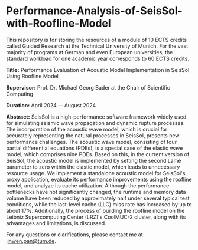 # Performance-Analysis-of-SeisSol-with-Roofline-Model

This repository is for storing the resources of a module of 10 ECTS credits called Guided Research at the Technical University of Munich. For the vast majority of programs at German and even European universities, the standard workload for one academic year corresponds to 60 ECTS credits. 

**Title:** Performance Evaluation of Acoustic Model Implementation in SeisSol Using Roofline Model  

**Supervisor:** Prof. Dr. Michael Georg Bader at the Chair of Scientific Computing  

**Duration:** April 2024 -- August 2024  

**Abstract:** SeisSol is a high-performance software framework widely used for simulating seismic wave propagation and dynamic rupture processes. The incorporation of the acoustic wave model, which is crucial for accurately representing the natural processes in SeisSol, presents new performance challenges. The acoustic wave model, consisting of four partial differential equations (PDEs), is a special case of the elastic wave model, which comprises nine PDEs. Based on this, in the current version of SeisSol, the acoustic model is implemented by setting the second Lamé parameter to zero within the elastic model, which leads to unnecessary resource usage. We implement a standalone acoustic model for SeisSol's proxy application, evaluate its performance improvements using the roofline model, and analyze its cache utilization. Although the performance bottlenecks have not significantly changed, the runtime and memory data volume have been reduced by approximately half under several typical test conditions, while the last-level cache (LLC) miss rate has increased by up to about 17%. Additionally, the process of building the roofline model on the Leibniz Supercomputing Center (LRZ)'s CoolMUC-2 cluster, along with its advantages and limitations, is discussed.

For any questions or clarifications, please contact me at jinwen.pan@tum.de.
